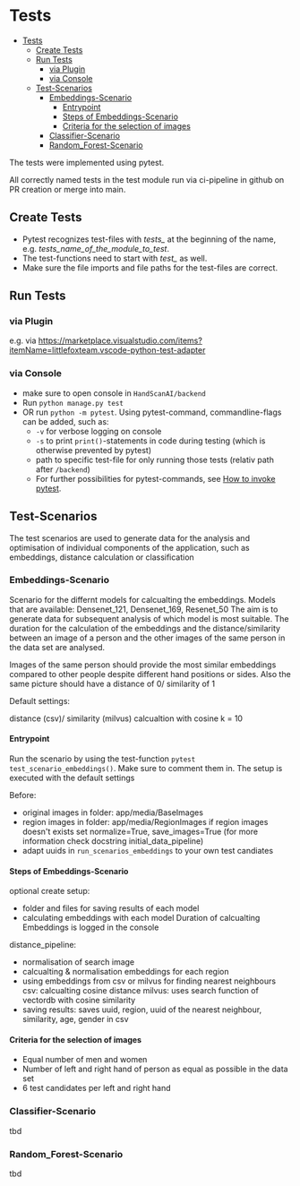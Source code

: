# Tests

- [Tests](#tests)
  - [Create Tests](#create-tests)
  - [Run Tests](#run-tests)
    - [via Plugin](#via-plugin)
    - [via Console](#via-console)
  - [Test-Scenarios](#test-scenarios)
    - [Embeddings-Scenario](#embeddings-scenario)
      - [Entrypoint](#entrypoint)
      - [Steps of Embeddings-Scenario](#steps-of-embeddings-scenario)
      - [Criteria for the selection of images](#criteria-for-the-selection-of-images)
    - [Classifier-Scenario](#classifier-scenario)
    - [Random\_Forest-Scenario](#random_forest-scenario)

The tests were implemented using pytest.

All correctly named tests in the test module run via ci-pipeline in github on PR creation or merge into main.

## Create Tests

- Pytest recognizes test-files with _tests\__ at the beginning of the name, e.g. _tests_name_of_the_module_to_test_.
- The test-functions need to start with _test\__ as well.
- Make sure the file imports and file paths for the test-files are correct.

## Run Tests

### via Plugin

e.g. via <https://marketplace.visualstudio.com/items?itemName=littlefoxteam.vscode-python-test-adapter>

### via Console

- make sure to open console in `HandScanAI/backend`
- Run `python manage.py test`
- OR run `python -m pytest`.
  Using pytest-command, commandline-flags can be added, such as:
  - `-v` for verbose logging on console
  - `-s` to print `print()`-statements in code during testing (which is otherwise prevented by pytest)
  - path to specific test-file for only running those tests (relativ path after `/backend`)
  - For further possibilities for pytest-commands, see [How to invoke pytest](https://docs.pytest.org/en/stable/how-to/usage.html).

## Test-Scenarios

The test scenarios are used to generate data for the analysis and optimisation of individual components of the application, such as embeddings, distance calculation or classification

### Embeddings-Scenario

Scenario for the differnt models for calcualting the embeddings. Models that are available: Densenet_121, Densenet_169, Resenet_50
The aim is to generate data for subsequent analysis of which model is most suitable. The duration for the calculation of the embeddings and the distance/similarity between an image of a person and the other images of the same person in the data set are analysed.

Images of the same person should provide the most similar embeddings compared to other people despite different hand positions or sides. Also the same picture should have a distance of 0/ similarity of 1

Default settings:

distance (csv)/ similarity (milvus) calcualtion with cosine
k = 10

#### Entrypoint

Run the scenario by using the test-function `pytest test_scenario_embeddings()`.
Make sure to comment them in. The setup is executed with the default settings

Before:

- original images in folder: app/media/BaseImages
- region images in folder: app/media/RegionImages
  if region images doesn't exists set normalize=True, save_images=True (for more information check docstring initial_data_pipeline)
- adapt uuids in `run_scenarios_embeddings` to your own test candiates

#### Steps of Embeddings-Scenario

optional create setup:

- folder and files for saving results of each model
- calculating embeddings with each model
  Duration of calcualting Embeddings is logged in the console

distance_pipeline:

- normalisation of search image
- calcualting & normalisation embeddings for each region
- using embeddings from csv or milvus for finding nearest neighbours
  csv: calcualting cosine distance
  milvus: uses search function of vectordb with cosine similarity
- saving results:
  saves uuid, region, uuid of the nearest neighbour, similarity, age, gender in csv

#### Criteria for the selection of images

- Equal number of men and women
- Number of left and right hand of person as equal as possible in the data set
- 6 test candidates per left and right hand

### Classifier-Scenario

tbd

### Random_Forest-Scenario

tbd
